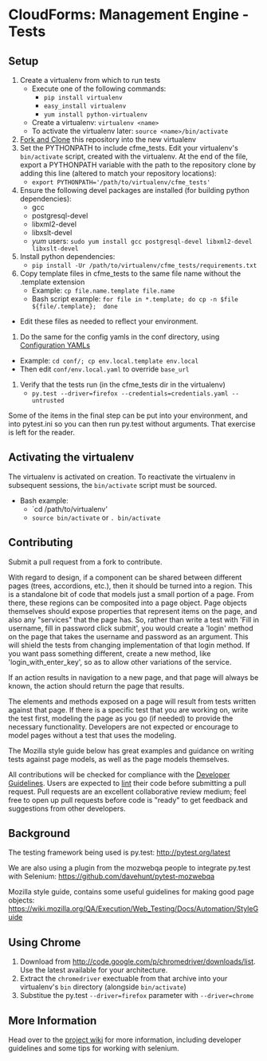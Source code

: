 CloudForms: Management Engine - Tests
=====================================

Setup
-----

1. Create a virtualenv from which to run tests
   - Execute one of the following commands:
     - `pip install virtualenv`
     - `easy_install virtualenv`
     - `yum install python-virtualenv`
   - Create a virtualenv: `virtualenv <name>`
   - To activate the virtualenv later: `source <name>/bin/activate`
1. [Fork and Clone](https://help.github.com/articles/fork-a-repo) this repository into
   the new virtualenv
1. Set the PYTHONPATH to include cfme_tests. Edit your virtualenv's `bin/activate` script,
   created with the virtualenv. At the end of the file, export a PYTHONPATH variable with the
   path to the repository clone by adding this line (altered to match your repository locations):
   - `export PYTHONPATH='/path/to/virtualenv/cfme_tests'`
1. Ensure the following devel packages are installed (for building python dependencies):
   - gcc
   - postgresql-devel
   - libxml2-devel
   - libxslt-devel
   - *yum* users: `sudo yum install gcc postgresql-devel libxml2-devel libxslt-devel`
1. Install python dependencies:
   - `pip install -Ur /path/to/virtualenv/cfme_tests/requirements.txt`
1. Copy template files in cfme_tests to the same file name without the .template extension
   - Example: `cp file.name.template file.name`
   - Bash script example: `for file in *.template; do cp -n $file ${file/.template}; 
done`
  - Edit these files as needed to reflect your environment.
1. Do the same for the config yamls in the conf directory, using [Configuration YAMLs](https://github.com/RedHatQE/cfme_tests/wiki/Configuration-YAMLs#local-configuration-overrides)
  - Example: `cd conf/; cp env.local.template env.local`
  - Then edit `conf/env.local.yaml` to override `base_url`
1. Verify that the tests run (in the cfme_tests dir in the virtualenv)
   - `py.test --driver=firefox --credentials=credentials.yaml --untrusted`

Some of the items in the final step can be put into your environment, and into pytest.ini
so you can then run py.test without arguments. That exercise is left for the reader.

Activating the virtualenv
-------------------------

The virtualenv is activated on creation. To reactivate the virtualenv in subsequent sessions,
the `bin/activate` script must be sourced.
- Bash example:
  - `cd /path/to/virtualenv'
  - `source bin/activate` or `. bin/activate`

Contributing
--------------

Submit a pull request from a fork to contribute.

With regard to design, if a component can be shared between different pages (trees, accordions,
etc.), then it should be turned into a region. This is a standalone bit of code that models just a
small portion of a page. From there, these regions can be composited into a page object. Page
objects themselves should expose properties that represent items on the page, and also any
"services" that the page has. So, rather than write a test with 'Fill in username, fill in password
click submit', you would create a 'login' method on the page that takes the username and password
as an argument. This will shield the tests from changing implementation of that login method. If
you want pass something different, create a new method, like 'login_with_enter_key', so as to allow
other variations of the service.

If an action results in navigation to a new page, and that page will always be known, the action
should return the page that results.

The elements and methods exposed on a page will result from tests written against that page. If
there is a specific test that you are working on, write the test first, modeling the page as you go
(if needed) to provide the necessary functionality. Developers are not expected or encourage to
model pages without a test that uses the modeling.

The Mozilla style guide below has great examples and guidance on writing tests against page models,
as well as the page models themselves.

All contributions will be checked for compliance with the
[Developer Guidelines](https://github.com/RedHatQE/cfme_tests/wiki/Developer-Guidelines). Users are
expected to [lint](https://github.com/RedHatQE/cfme_tests/wiki/linty-freshness) their code before
submitting a pull request. Pull requests are an excellent collaborative review medium; feel free to
open up pull requests before code is "ready" to get feedback and suggestions from other developers.

Background
--------------

The testing framework being used is py.test:
http://pytest.org/latest

We are also using a plugin from the mozwebqa people to integrate py.test with Selenium:
https://github.com/davehunt/pytest-mozwebqa

Mozilla style guide, contains some useful guidelines for making good page objects:
https://wiki.mozilla.org/QA/Execution/Web_Testing/Docs/Automation/StyleGuide

Using Chrome
------------

1. Download from http://code.google.com/p/chromedriver/downloads/list.
   Use the latest available for your architecture.
1. Extract the `chromedriver` exectuable from that archive into your virtualenv's `bin`
   directory (alongside `bin/activate`)
1. Substitue the py.test `--driver=firefox` parameter with `--driver=chrome`

More Information
----------------

Head over to the [project wiki](https://github.com/RedHatQE/cfme_tests/wiki) for more
information, including developer guidelines and some tips for working with selenium.
